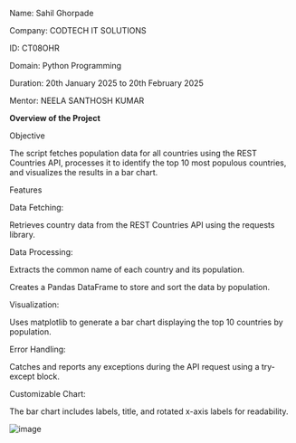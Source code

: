 Name: Sahil Ghorpade

Company: CODTECH IT SOLUTIONS

ID: CT08OHR

Domain: Python Programming

Duration: 20th January 2025 to 20th February 2025

Mentor: NEELA SANTHOSH KUMAR

**Overview of the Project**

Objective

The script fetches population data for all countries using the REST Countries API, processes it to identify the top 10 most populous countries, and visualizes the results in a bar chart.

Features

Data Fetching:

Retrieves country data from the REST Countries API using the requests library.

Data Processing:

Extracts the common name of each country and its population.

Creates a Pandas DataFrame to store and sort the data by population.

Visualization:

Uses matplotlib to generate a bar chart displaying the top 10 countries by population.

Error Handling:

Catches and reports any exceptions during the API request using a try-except block.

Customizable Chart:

The bar chart includes labels, title, and rotated x-axis labels for readability.

![image](https://github.com/user-attachments/assets/7313b7ef-ac45-4caf-91e3-869e991d4e90)
